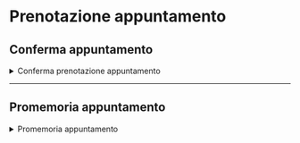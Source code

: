 # Prenotazione appuntamento

## Conferma appuntamento

<details>

<summary>Conferma prenotazione appuntamento</summary>

**🖋 Titolo del messaggio:** Il tuo appuntamento&#x20;

🗒 **Testo del messaggio:**

<mark style="color:green;">// se appuntamento generico //</mark>&#x20;

<mark style="color:orange;">\{{{Hai prenotato un appuntamento per \<oggetto dell'appuntamento>.\}}}</mark>

<mark style="color:green;">// se appuntamento presso uno sportello //</mark>&#x20;

<mark style="color:orange;">\{{{Hai prenotato un appuntamento presso \<sportello></mark>.<mark style="color:orange;">\}}}</mark>

Il numero della prenotazione è \<nnnn>.

**Dove:** \<indirizzo>

**Quando:** il \<gg/mm/aaaa> alle \<hh:mm>

Per ulteriori informazioni, \[visita questo sito]\(URL).

**🪄 Pulsante:** Disdici appuntamento

***

**Destinatari:** I cittadini residenti nell’area di azione del servizio che hanno prenotato un appuntamento per ....

**Quando inviarlo:** Quando l’appuntamento è confermato.

**User story:** Come cittadino voglio ricevere una conferma quando l’appuntamento viene confermato dall’ente.

</details>

***

## Promemoria appuntamento

<details>

<summary>Promemoria appuntamento</summary>

**🖋 Titolo del messaggio:** Ricordati del tuo appuntamento&#x20;

🗒 **Testo del messaggio:**

Ti ricordiamo l’appuntamento del \<gg/mm/aaaa> per \<oggetto>.

Il numero della prenotazione è \<nnnn>.

**Dove:** \<indirizzo>

**Quando:** il \<gg/mm/aaaa> alle \<hh:mm>

Per ulteriori informazioni, \[visita questo sito]\(URL).

**🪄 Pulsante:** Disdici appuntamento&#x20;

***

**Destinatari:** I cittadini residenti nell’area di azione del servizio che hanno prenotato un appuntamento per ....

**Quando inviarlo:** Quando l’appuntamento è imminente.

**User story:** Come cittadino voglio ricevere un promemoria del mio appuntamento.

</details>
